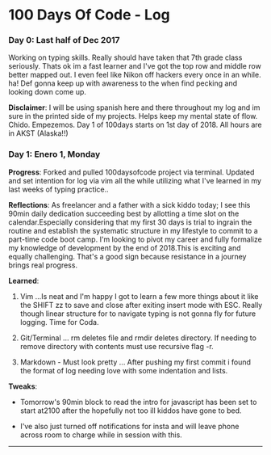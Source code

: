 # 100 Days Of Code - Log

### Day 0: Last half of Dec 2017
Working on typing skills. Really should have taken that 7th grade class seriously. Thats ok im a fast learner and I've got the top row and middle row better mapped out. I even feel like Nikon off hackers every once in an while. ha! Def gonna keep up with awareness to the when find pecking and looking down come up.

**Disclaimer**: I will be using spanish here and there throughout  my log and im sure in the printed side of my projects. Helps keep my mental state of flow. Chido. Empezemos. Day 1 of 100days starts on 1st day of 2018. All hours are in AKST (Alaska!!)
 
### Day 1: Enero 1, Monday

**__Progress__**: Forked and pulled 100daysofcode project via terminal.
Updated and set intention for log via vim all the while utilizing what I've learned in my last weeks of typing practice..

**__Reflections__**: As freelancer and a father with a sick kiddo today; I see this 90min daily dedication succeeding best by allotting a time slot on the calendar.Especially considering that my first 30 days is trial to ingrain the routine and establish the systematic structure in my lifestyle to commit to a part-time code boot camp. I'm looking to pivot my career and fully formalize my knowledge of development by the end of 2018.This is exciting and equally challenging. That's a good sign because resistance in a journey brings real progress.

**__Learned__**: 

1. Vim 
...Is neat and I'm happy I got to learn a few more things about it like the SHIFT zz to save and close after exiting insert mode with ESC. Really though linear structure for to navigate typing is not gonna fly for future logging. Time for Coda.

2. Git/Terminal 
... rm deletes file and rmdir deletes directory. If needing to remove directory with contents must use recursive flag -r.

3. Markdown - Must look pretty
... After pushing my first commit i found the format of log needing love with some indentation and lists.

**__Tweaks__**:
* Tomorrow's 90min block to read the intro for javascript has been set to start at2100 after the hopefully not too ill kiddos have gone to bed. 

* I've also just turned off notifications for insta and will leave phone across room to charge while in session with this.

- - - - - - - - - - - - - - - - - - - - - - - - - - - - - - - - - - - - - - - - - - - - - - - - - - - - - - - - - - - - -

